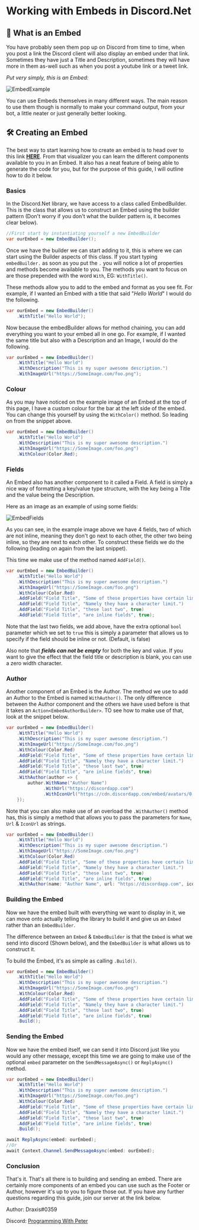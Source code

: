 # Working with Embeds in Discord.Net

## 🤔 What is an Embed

You have probably seen them pop up on Discord from time to time, when you post a link the Discord client will also display an embed under that link. Sometimes they have just a Title and Description, sometimes they will have more in them as-well such as when you post a youtube link or a tweet link. 

*Put very simply, this is an Embed:*

![EmbedExample](https://drax.codes/images/u/Bl9PNq.png)

You can use Embeds themselves in many different ways. The main reason to use them though is normally to make your command output, from your bot, a little neater or just generally better looking. 

## 🛠 Creating an Embed

The best way to start learning how to create an embed is to head over to this link **[HERE](https://leovoel.github.io/embed-visualizer/)**. From that visualizer you can learn the different components available to you in an Embed. It also has a neat feature of being able to generate the code for you, but for the purpose of this guide, I will outline how to do it below.

### Basics

In the Discord.Net library, we have access to a class called EmbedBuilder. This is the class that allows us to construct an Embed using the builder pattern (Don't worry if you don't what the builder pattern is, it becomes clear below).

```cs
//First start by instantiating yourself a new EmbedBuilder
var ourEmbed = new EmbedBuilder();
```

Once we have the builder we can start adding to it, this is where we can start using the Builder aspects of this class. If you start typing `embedBuilder.` as soon as you put the `.` you will notice a lot of properties and methods become available to you. The methods you want to focus on are those prepended with the word `With`, EG: `WithTitle()`.

These methods allow you to add to the embed and format as you see fit. For example, if I wanted an Embed with a title that said "*Hello World*" I would do the following.

```cs
var ourEmbed = new EmbedBuilder()
    .WithTitle("Hello World");
```

Now because the embedBuilder allows for method chaining, you can add everything you want to your embed all in one go. For example, if I wanted the same title but also with a Description and an Image, I would do the following.

```cs
var ourEmbed = new EmbedBuilder()
    .WithTitle("Hello World")
    .WithDescription("This is my super awesome description.")
    .WithImageUrl("https://SomeImage.com/foo.png");
```

### Colour

As you may have noticed on the example image of an Embed at the top of this page, I have a custom colour for the bar at the left side of the embed. You can change this yourself by using the `WithColor()` method. So leading on from the snippet above.

```cs
var ourEmbed = new EmbedBuilder()
    .WithTitle("Hello World")
    .WithDescription("This is my super awesome description.")
    .WithImageUrl("https://SomeImage.com/foo.png")
    .WithColour(Color.Red);
```

### Fields

An Embed also has another component to it called a Field. A field is simply a nice way of formatting a key/value type structure, with the key being a Title and the value being the Description.

Here as an image as an example of using some fields:

![EmbedFields](https://drax.codes/images/u/WKzY1T.png)

As you can see, in the example image above we have 4 fields, two of which are not inline, meaning they don't go next to each other, the other two being inline, so they are next to each other. To construct these fields we do the following (leading on again from the last snippet).

This time we make use of the method named `AddField()`.

```cs
var ourEmbed = new EmbedBuilder()
    .WithTitle("Hello World")
    .WithDescription("This is my super awesome description.")
    .WithImageUrl("https://SomeImage.com/foo.png")
    .WithColour(Color.Red)
    .AddField("Field Title", "Some of these properties have certain limits...")
    .AddField("Field Title", "Namely they have a character limit.")
    .AddField("Field Title", "these last two", true)
    .AddField("Field Title", "are inline fields", true);
```

Note that the last two fields, we add above, have the extra optional `bool` parameter which we set to `true` this is simply a parameter that allows us to specify if the field should be inline or not. (Default, is false)

Also note that ***fields can not be empty*** for both the key and value. If you want to give the effect that the field title or description is blank, you can use a zero width character.

### Author

Another component of an Embed is the Author. The method we use to add an Author to the Embed is named `WithAuthor()`. The only difference between the Author component and the others we have used before is that it takes an `Action<EmbedAuthorBuilder>`. TO see how to make use of that, look at the snippet below.

```cs
var ourEmbed = new EmbedBuilder()
    .WithTitle("Hello World")
    .WithDescription("This is my super awesome description.")
    .WithImageUrl("https://SomeImage.com/foo.png")
    .WithColour(Color.Red)
    .AddField("Field Title", "Some of these properties have certain limits...")
    .AddField("Field Title", "Namely they have a character limit.")
    .AddField("Field Title", "these last two", true)
    .AddField("Field Title", "are inline fields", true)
    .WithAuthor(author => {
        author.WithName("Author Name")
              .WithUrl("https://discordapp.com")
              .WithIconUrl("https://cdn.discordapp.com/embed/avatars/0.png");
    });
```

Note that you can also make use of an overload the `.WithAuthor()` method has, this is simply a method that allows you to pass the parameters for `Name`, `Url` & `IconUrl` as strings.

```cs
var ourEmbed = new EmbedBuilder()
    .WithTitle("Hello World")
    .WithDescription("This is my super awesome description.")
    .WithImageUrl("https://SomeImage.com/foo.png")
    .WithColour(Color.Red)
    .AddField("Field Title", "Some of these properties have certain limits...")
    .AddField("Field Title", "Namely they have a character limit.")
    .AddField("Field Title", "these last two", true)
    .AddField("Field Title", "are inline fields", true)
    .WithAuthor(name: "Author Name", url: "https://discordapp.com", iconUrl: "https://cdn.discordapp.com/embed/avatars/0.png");
```

### Building the Embed

Now we have the embed built with everything we want to display in it, we can move onto actually telling the library to build it and give us an `Embed` rather than an `EmbedBuilder`. 

The difference between an `Embed` & `EmbedBuilder` is that the `Embed` is what we send into discord (Shown below), and the `EmbedBuilder` is what allows us to construct it.

To build the Embed, it's as simple as calling `.Build()`.

```cs
var ourEmbed = new EmbedBuilder()
    .WithTitle("Hello World")
    .WithDescription("This is my super awesome description.")
    .WithImageUrl("https://SomeImage.com/foo.png")
    .WithColour(Color.Red)
    .AddField("Field Title", "Some of these properties have certain limits...")
    .AddField("Field Title", "Namely they have a character limit.")
    .AddField("Field Title", "these last two", true)
    .AddField("Field Title", "are inline fields", true)
    .Build();
```

### Sending the Embed

Now we have the embed itself, we can send it into Discord just like you would any other message, except this time we are going to make use of the optional `embed` parameter on the `SendMessageAsync()` or `ReplyAsync()` method.

```cs
var ourEmbed = new EmbedBuilder()
    .WithTitle("Hello World")
    .WithDescription("This is my super awesome description.")
    .WithImageUrl("https://SomeImage.com/foo.png")
    .WithColour(Color.Red)
    .AddField("Field Title", "Some of these properties have certain limits...")
    .AddField("Field Title", "Namely they have a character limit.")
    .AddField("Field Title", "these last two", true)
    .AddField("Field Title", "are inline fields", true)
    .Build();

await ReplyAsync(embed: ourEmbed);
//Or
await Context.Channel.SendMessageAsync(embed: ourEmbed);
```

### Conclusion

That's it. That's all there is to building and sending an embed. There are certainly more components of an embed you can use such as the Footer or Author, however it's up to you to figure those out. If you have any further questions regarding this guide, join our server at the link below.

Author: Draxis#0359

Discord: [Programming With Peter](https://discord.gg/cGhEZuk)
